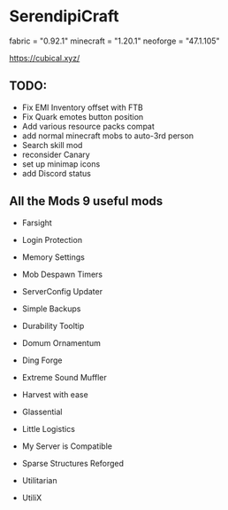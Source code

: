 # SerendipiCraft

fabric = "0.92.1"
minecraft = "1.20.1"
neoforge = "47.1.105"

https://cubical.xyz/


## TODO:

- Fix EMI Inventory offset with FTB
- Fix Quark emotes button position
- Add various resource packs compat
- add normal minecraft mobs to auto-3rd person
- Search skill mod
- reconsider Canary
- set up minimap icons
- add Discord status

## All the Mods 9 useful mods

- Farsight
- Login Protection
- Memory Settings
- Mob Despawn Timers
- ServerConfig Updater
- Simple Backups

- Durability Tooltip
- Domum Ornamentum
- Ding Forge
- Extreme Sound Muffler
- Harvest with ease
- Glassential
- Little Logistics
- My Server is Compatible
- Sparse Structures Reforged
- Utilitarian
- UtiliX
